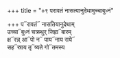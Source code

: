 +++
title = "०९ परावतं नासत्यानुदेथामुच्चाबुध्नं"

+++
प᳓रावतं᳓ नासतियानुदेथाम्  
उच्चा᳓बुध्नं चक्रथुर् जिह्म᳓बारम्  
क्ष᳓रन्न् आ᳓पो न᳓ पाय᳓नाय राये᳓  
सह᳓स्राय तृ᳓ष्यते गो᳓तमस्य